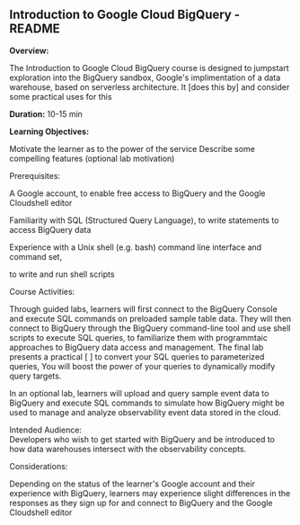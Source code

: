 ## Introduction to Google Cloud BigQuery - README

**Overview:**

The Introduction to Google Cloud BigQuery course is designed to jumpstart exploration into the BigQuery sandbox, Google's  implimentation of a data warehouse, based on serverless architecture.  It [does this by]  and consider some practical uses for this  

 

**Duration:** 
10-15 min 


**Learning Objectives:** 

Motivate the learner as to the power of the service 
Describe some compelling features 
(optional lab motivation) 

 

Prerequisites: 

A Google account, to enable free access to BigQuery and the Google Cloudshell editor  

Familiarity with SQL (Structured Query Language), to write statements to access BigQuery data 

Experience with a Unix shell (e.g. bash) command line interface and command set,  

to write and run shell scripts  

 

Course Activities: 

Through guided labs, learners will first connect to the BigQuery Console and execute SQL commands on preloaded sample table data.  They will then connect to BigQuery through the BigQuery command-line tool and use shell scripts to execute SQL queries, to familiarize them with programmtaic approaches to BigQuery data access and management. The final lab presents a practical [   ] to convert your SQL queries to parameterized queries, You will boost the power of your queries to dynamically modify query targets.  

  

In an optional lab, learners will upload and query sample event data to BigQuery and execute SQL commands  to simulate how BigQuery might be used to manage and analyze observability event data stored in the cloud.   

 

Intended Audience:  
Developers who wish to get started with BigQuery and be introduced to how data warehouses intersect with the observability concepts. 

 

Considerations: 

Depending on the status of the learner's Google account and their experience with BigQuery,  learners may experience slight differences in the responses as they sign up for and connect to BigQuery and the Google Cloudshell editor  
